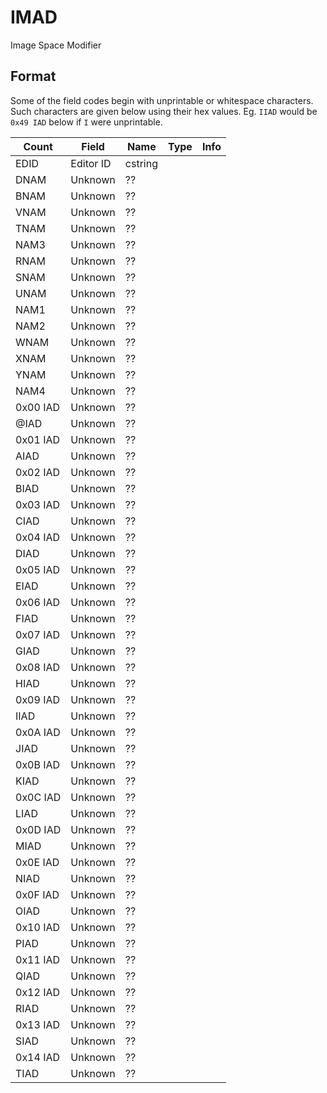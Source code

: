 IMAD
====

Image Space Modifier

## Format

Some of the field codes begin with unprintable or whitespace characters. Such characters are given below using their hex values. Eg. `IIAD` would be `0x49 IAD` below if `I` were unprintable.

Count | Field | Name | Type | Info
------|-------|------|------|-----
 | EDID | Editor ID | cstring |
 | DNAM | Unknown | ?? |
 | BNAM | Unknown | ?? |
 | VNAM | Unknown | ?? |
 | TNAM | Unknown | ?? |
 | NAM3 | Unknown | ?? |
 | RNAM | Unknown | ?? |
 | SNAM | Unknown | ?? |
 | UNAM | Unknown | ?? |
 | NAM1 | Unknown | ?? |
 | NAM2 | Unknown | ?? |
 | WNAM | Unknown | ?? |
 | XNAM | Unknown | ?? |
 | YNAM | Unknown | ?? |
 | NAM4 | Unknown | ?? |
 | 0x00 IAD | Unknown | ?? |
 | @IAD | Unknown | ?? |
 | 0x01 IAD | Unknown | ?? |
 | AIAD | Unknown | ?? |
 | 0x02 IAD | Unknown | ?? |
 | BIAD | Unknown | ?? |
 | 0x03 IAD | Unknown | ?? |
 | CIAD | Unknown | ?? |
 | 0x04 IAD | Unknown | ?? |
 | DIAD | Unknown | ?? |
 | 0x05 IAD | Unknown | ?? |
 | EIAD | Unknown | ?? |
 | 0x06 IAD | Unknown | ?? |
 | FIAD | Unknown | ?? |
 | 0x07 IAD | Unknown | ?? |
 | GIAD | Unknown | ?? |
 | 0x08 IAD | Unknown | ?? |
 | HIAD | Unknown | ?? |
 | 0x09 IAD | Unknown | ?? |
 | IIAD | Unknown | ?? |
 | 0x0A IAD | Unknown | ?? |
 | JIAD | Unknown | ?? |
 | 0x0B IAD | Unknown | ?? |
 | KIAD | Unknown | ?? |
 | 0x0C IAD | Unknown | ?? |
 | LIAD | Unknown | ?? |
 | 0x0D IAD | Unknown | ?? |
 | MIAD | Unknown | ?? |
 | 0x0E IAD | Unknown | ?? |
 | NIAD | Unknown | ?? |
 | 0x0F IAD | Unknown | ?? |
 | OIAD | Unknown | ?? |
 | 0x10 IAD | Unknown | ?? |
 | PIAD | Unknown | ?? |
 | 0x11 IAD | Unknown | ?? |
 | QIAD | Unknown | ?? |
 | 0x12 IAD | Unknown | ?? |
 | RIAD | Unknown | ?? |
 | 0x13 IAD | Unknown | ?? |
 | SIAD | Unknown | ?? |
 | 0x14 IAD | Unknown | ?? |
 | TIAD | Unknown | ?? |

